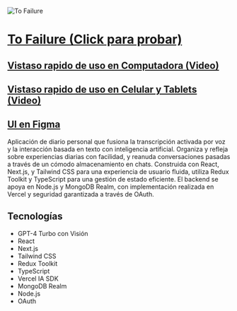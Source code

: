 ![To Failure](https://res.cloudinary.com/dabwdkdys/image/upload/v1699986089/large_ni5yrn.png)

# [To Failure (Click para probar)](https://tofailure.vercel.app)

## [Vistaso rapido de uso en Computadora (Video)](https://res.cloudinary.com/dabwdkdys/video/upload/v1703035944/XRecorder_Edited_19122023_202842_ng7yga.mp4)

## [Vistaso rapido de uso en Celular y Tablets (Video)](https://res.cloudinary.com/dabwdkdys/video/upload/v1702970884/XRecorder_Edited_19122023_021901_uysnkr.mp4)

## [UI en Figma](https://www.figma.com/file/03lkjAPRnNl5zlChSb2amq/ToFailure?type=design&t=N8pgZwpoSTB7MWwE-6)

Aplicación de diario personal que fusiona la transcripción activada por voz y la interacción basada en
texto con inteligencia artificial. Organiza y refleja sobre experiencias diarias con facilidad, y reanuda
conversaciones pasadas a través de un cómodo almacenamiento en chats. Construida con React, Next.js,
y Tailwind CSS para una experiencia de usuario fluida, utiliza Redux Toolkit y TypeScript para una gestión
de estado eficiente. El backend se apoya en Node.js y MongoDB Realm, con implementación realizada en
Vercel y seguridad garantizada a través de OAuth.

## Tecnologías

- GPT-4 Turbo con Visión
- React
- Next.js
- Tailwind CSS
- Redux Toolkit
- TypeScript
- Vercel IA SDK
- MongoDB Realm
- Node.js
- OAuth


